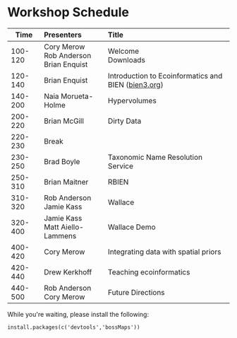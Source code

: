 # Workshop Schedule

|  Time  |  Presenters  |  Title   
|--------|:-------------|:-----------------------------------------------------|
| 100-120 | Cory Merow <br> Rob Anderson <br> Brian Enquist | Welcome <br> Downloads |
| 120-140 | Brian Enquist | Introduction to Ecoinformatics and BIEN ([bien3.org](bien3.org))  |
| 140-200 | Naia Morueta-Holme | Hypervolumes |
| 200-220 | Brian McGill  | Dirty Data |
| 220-230 | Break         | |
| 230-250 | Brad Boyle    | Taxonomic Name Resolution Service |
| 250-310 | Brian Maitner | RBIEN |
| 310-320 | Rob Anderson <br> Jamie Kass | Wallace|
| 320-400 | Jamie Kass <br> Matt Aiello-Lammens | Wallace Demo |
| 400-420 | Cory Merow    | Integrating data with spatial priors |
| 420-440 | Drew Kerkhoff | Teaching ecoinformatics|
| 440-500 | Rob Anderson <br> Cory Merow | Future Directions |



While you're waiting, please install the following:
```
install.packages(c('devtools','bossMaps'))
```
<!--
Wallace: install_github()?
RBEIN:install_github("EnquistLab/RBIEN/BRI")
-->

